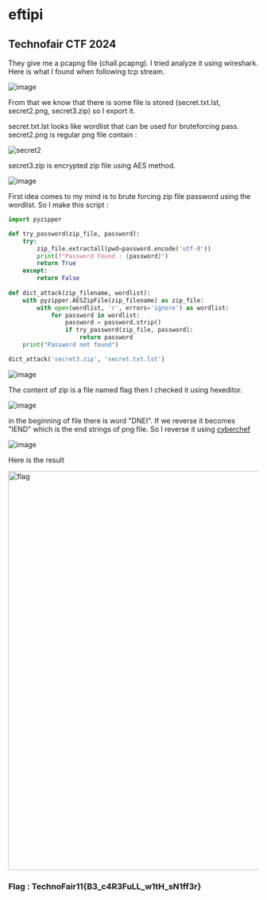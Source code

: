 # eftipi
## Technofair CTF 2024

They give me a pcapng file (chall.pcapng). I tried analyze it using wireshark. Here is what I found when following tcp stream.

![image](https://github.com/user-attachments/assets/e8e02ff7-8633-4405-befd-5e23bc604a35)

From that we know that there is some file is stored (secret.txt.lst, secret2.png, secret3.zip) so I export it.

secret.txt.lst looks like wordlist that can be used for bruteforcing pass. secret2.png is regular png file contain :

![secret2](https://github.com/user-attachments/assets/989a3235-843e-4e65-9f4d-7cb721c063a3)

secret3.zip is encrypted zip file using AES method.

![image](https://github.com/user-attachments/assets/fc641f92-2a1e-4ee6-964b-aec869a79ab2)

First idea comes to my mind is to brute forcing zip file password using the wordlist. So I make this script :

```python
import pyzipper

def try_password(zip_file, password):
    try:
        zip_file.extractall(pwd=password.encode('utf-8'))
        print(f"Password Found : {password}")
        return True
    except:
        return False
    
def dict_attack(zip_filename, wordlist):
    with pyzipper.AESZipFile(zip_filename) as zip_file:
        with open(wordlist, 'r', errors='ignore') as wordlist:
            for password in wordlist:
                password = password.strip()
                if try_password(zip_file, password):
                    return password
    print("Password not found")

dict_attack('secret3.zip', 'secret.txt.lst')
```

![image](https://github.com/user-attachments/assets/024c7221-3062-420b-98fe-efde45ff5ae6)

The content of zip is a file named flag then I checked it using hexeditor.

![image](https://github.com/user-attachments/assets/89ed9152-a0ff-43b4-8263-d1649cf13f2c)

in the beginning of file there is word "DNEI". If we reverse it becomes "IEND" which is the end strings of png file. So I reverse it using [cyberchef](https://gchq.github.io/CyberChef/)

![image](https://github.com/user-attachments/assets/cdcbf751-a0ef-4696-b8f8-e3eb2e4d3de8)

Here is the result

<img width="802" alt="flag" src="https://github.com/user-attachments/assets/990673b0-b06e-4e4f-842f-9683b8f371dd">

### Flag : TechnoFair11{B3_c4R3FuLL_w1tH_sN1ff3r}

